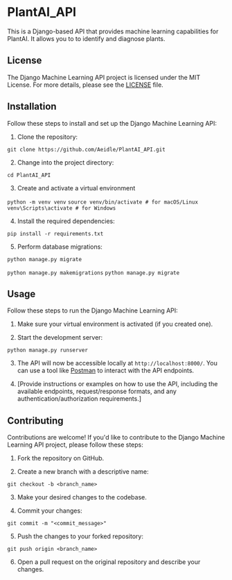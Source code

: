 # PlantAI_API


This is a Django-based API that provides machine learning capabilities for PlantAI. It allows you to to identify and diagnose plants.

## License

The Django Machine Learning API project is licensed under the MIT License. For more details, please see the [LICENSE](LICENSE) file.

## Installation

Follow these steps to install and set up the Django Machine Learning API:

1. Clone the repository:

```git clone https://github.com/Aeidle/PlantAI_API.git```


2. Change into the project directory:

```cd PlantAI_API```


3. Create and activate a virtual environment

```python -m venv venv```
```source venv/bin/activate # for macOS/Linux```
```venv\Scripts\activate # for Windows```


4. Install the required dependencies:

```pip install -r requirements.txt```


5. Perform database migrations:

```python manage.py migrate```
<!-- if it did not work use this two commands instead -->
```python manage.py makemigrations```
```python manage.py migrate```


## Usage

Follow these steps to run the Django Machine Learning API:

1. Make sure your virtual environment is activated (if you created one).

2. Start the development server:

```python manage.py runserver```


3. The API will now be accessible locally at `http://localhost:8000/`. You can use a tool like [Postman](https://www.postman.com/) to interact with the API endpoints.

4. [Provide instructions or examples on how to use the API, including the available endpoints, request/response formats, and any authentication/authorization requirements.]

## Contributing

Contributions are welcome! If you'd like to contribute to the Django Machine Learning API project, please follow these steps:

1. Fork the repository on GitHub.

2. Create a new branch with a descriptive name:

```git checkout -b <branch_name>```

3. Make your desired changes to the codebase.

4. Commit your changes:

```git commit -m "<commit_message>"```

5. Push the changes to your forked repository:

```git push origin <branch_name>```


6. Open a pull request on the original repository and describe your changes.




